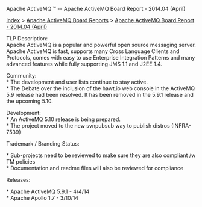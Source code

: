 Apache ActiveMQ ™ -- Apache ActiveMQ Board Report - 2014.04 (April) 

[Index](index.html) > [Apache ActiveMQ Board Reports](apache-activemq-board-reports.html) > [Apache ActiveMQ Board Report - 2014.04 (April)](apache-activemq-board-report-201404-april.html)


TLP Description:  
Apache ActiveMQ is a popular and powerful open source messaging server. Apache ActiveMQ is fast, supports many Cross Language Clients and Protocols, comes with easy to use Enterprise Integration Patterns and many advanced features while fully supporting JMS 1.1 and J2EE 1.4.

Community:  
\* The development and user lists continue to stay active.  
\* The Debate over the inclusion of the hawt.io web console in the ActiveMQ 5.9 release had been resolved. It has been removed in the 5.9.1 release and the upcoming 5.10.

Development:  
\* An ActiveMQ 5.10 release is being prepared.  
\* The project moved to the new svnpubsub way to publish distros (INFRA-7539)

Trademark / Branding Status:

\* Sub-projects need to be reviewed to make sure they are also compliant /w TM policies  
\* Documentation and readme files will also be reviewed for compliance

Releases:

\* Apache ActiveMQ 5.9.1 - 4/4/14  
\* Apache Apollo 1.7 - 3/10/14

